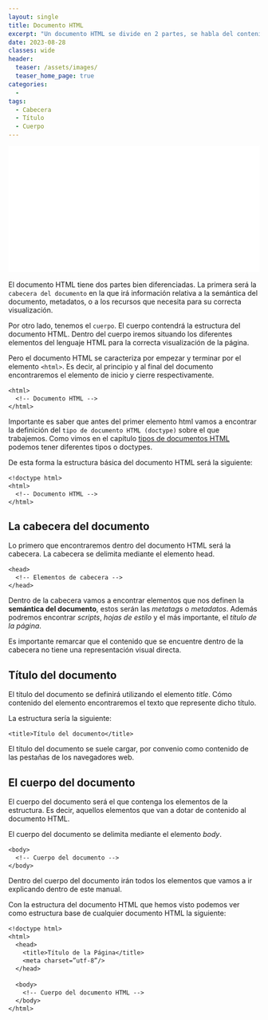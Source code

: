 ```yaml
---
layout: single
title: Documento HTML
excerpt: "Un documento HTML se divide en 2 partes, se habla del contenido de la cabecera y el contenido del cuerpo."
date: 2023-08-28
classes: wide
header:
  teaser: /assets/images/
  teaser_home_page: true
categories:
  - 
tags:
  - Cabecera
  - Título
  - Cuerpo
---
```


<center>
    <img src='./../assets/images/Documento/Intro.jpg'>
</center>

El documento HTML tiene dos partes bien diferenciadas. La primera será la `cabecera del documento` en la que irá información relativa a la semántica del documento, metadatos, o a los recursos que necesita para su correcta visualización.

Por otro lado, tenemos el `cuerpo`. El cuerpo contendrá la estructura del documento HTML. Dentro del cuerpo iremos situando los diferentes elementos del lenguaje HTML para la correcta visualización de la página.

Pero el documento HTML se caracteriza por empezar y terminar por el elemento `<html>`. Es decir, al principio y al final del documento encontraremos el elemento de inicio y cierre respectivamente.

```text
<html>
  <!-- Documento HTML -->
</html>
```

Importante es saber que antes del primer elemento html vamos a encontrar la definición del `tipo de documento HTML (doctype)` sobre el que trabajemos. Como vimos en el capítulo [tipos de documentos HTML](https://4rleking.github.io/HTML.github.io/Tipos/) podemos tener diferentes tipos o doctypes.

De esta forma la estructura básica del documento HTML será la siguiente:

```text
<!doctype html>
<html>
  <!-- Documento HTML -->
</html>
```

## La cabecera del documento

Lo primero que encontraremos dentro del documento HTML será la cabecera. La cabecera se delimita mediante el elemento head.

```
<head>
  <!-- Elementos de cabecera -->
</head>
```

Dentro de la cabecera vamos a encontrar elementos que nos definen la **semántica del documento**, estos serán las *metatags* o *metadatos*. Además podremos encontrar *scripts*, *hojas de estilo* y el más importante, el *título de la página*.

Es importante remarcar que el contenido que se encuentre dentro de la cabecera no tiene una representación visual directa.

## Título del documento

El título del documento se definirá utilizando el elemento *title*. Cómo contenido del elemento encontraremos el texto que represente dicho título.

La estructura sería la siguiente:

```
<title>Título del documento</title>
```

El título del documento se suele cargar, por convenio como contenido de las pestañas de los navegadores web.

## El cuerpo del documento

El cuerpo del documento será el que contenga los elementos de la estructura. Es decir, aquellos elementos que van a dotar de contenido al documento HTML.

El cuerpo del documento se delimita mediante el elemento *body*.

```
<body>
  <!-- Cuerpo del documento -->
</body>
```

Dentro del cuerpo del documento irán todos los elementos que vamos a ir explicando dentro de este manual.

Con la estructura del documento HTML que hemos visto podemos ver como estructura base de cualquier documento HTML la siguiente:

```
<!doctype html>
<html>
  <head>
    <title>Título de la Página</title>
    <meta charset=”utf-8”/>
  </head>

  <body>
    <!-- Cuerpo del documento HTML -->
  </body>
</html>
```